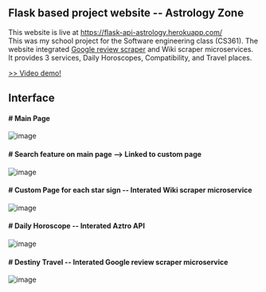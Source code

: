 ## Flask based project website -- Astrology Zone 
This website is live at https://flask-api-astrology.herokuapp.com/ \
This was my school project for the Software engineering class (CS361). The website integrated [Google review scraper](https://github.com/parkhyey/google-review-scraper) and Wiki scraper microservices. It provides 3 services, Daily Horoscopes, Compatibility, and Travel places.


[>> Video demo!](https://cdnapisec.kaltura.com/p/391241/sp/39124100/embedIframeJs/uiconf_id/22119142/partner_id/391241?iframeembed=true&playerId=kaltura_player&entry_id=1_w4wadulm&flashvars[localizationCode]=en&amp;flashvars[leadWithHTML5]=true&amp;flashvars[sideBarContainer.plugin]=true&amp;flashvars[sideBarContainer.position]=left&amp;flashvars[sideBarContainer.clickToClose]=true&amp;flashvars[chapters.plugin]=true&amp;flashvars[chapters.layout]=vertical&amp;flashvars[chapters.thumbnailRotator]=false&amp;flashvars[streamSelector.plugin]=true&amp;flashvars[EmbedPlayer.SpinnerTarget]=videoHolder&amp;flashvars[dualScreen.plugin]=true&amp;flashvars[hotspots.plugin]=1&amp;flashvars[Kaltura.addCrossoriginToIframe]=true&amp;&wid=1_ugw5khow)

## Interface
#### # Main Page
![image](https://user-images.githubusercontent.com/71689421/145139440-c2edacf6-ca81-4a25-9a8f-ffe7d47a0f92.png)

#### # Search feature on main page --> Linked to custom page
![image](https://user-images.githubusercontent.com/71689421/145139623-ddb3889e-4b9d-4e5e-8cda-fd450c6a01ac.png)

#### # Custom Page for each star sign -- Interated Wiki scraper microservice
![image](https://user-images.githubusercontent.com/71689421/145139850-a2736ba6-1213-4a86-affb-2844bffa5330.png)

#### # Daily Horoscope -- Interated Aztro API
![image](https://user-images.githubusercontent.com/71689421/145139920-12f95f2b-e8bd-4390-9e39-2f8c64d09f43.png)

#### # Destiny Travel -- Interated Google review scraper microservice
![image](https://user-images.githubusercontent.com/71689421/145140118-1eccf98d-6e1c-4cfa-9164-bc23dfe6a9ba.png)
